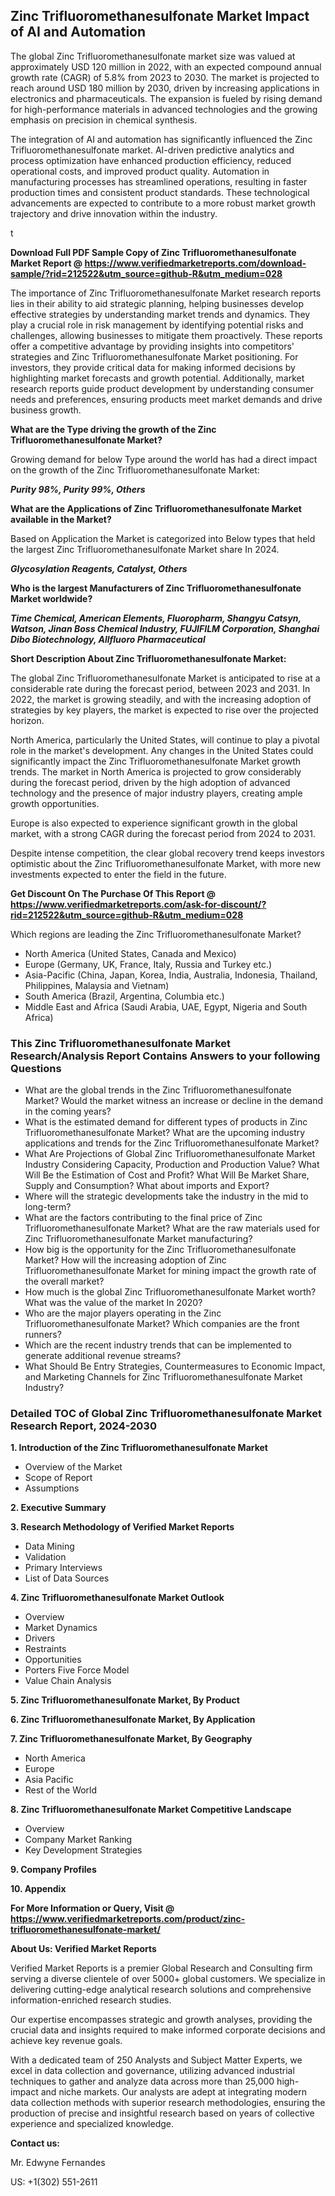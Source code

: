 <h2>Zinc Trifluoromethanesulfonate Market Impact of AI and Automation</h2><p>The global Zinc Trifluoromethanesulfonate market size was valued at approximately USD 120 million in 2022, with an expected compound annual growth rate (CAGR) of 5.8% from 2023 to 2030. The market is projected to reach around USD 180 million by 2030, driven by increasing applications in electronics and pharmaceuticals. The expansion is fueled by rising demand for high-performance materials in advanced technologies and the growing emphasis on precision in chemical synthesis.</p><p>The integration of AI and automation has significantly influenced the Zinc Trifluoromethanesulfonate market. AI-driven predictive analytics and process optimization have enhanced production efficiency, reduced operational costs, and improved product quality. Automation in manufacturing processes has streamlined operations, resulting in faster production times and consistent product standards. These technological advancements are expected to contribute to a more robust market growth trajectory and drive innovation within the industry.</p>t</p><p id="" class=""><strong>Download Full PDF Sample Copy of Zinc Trifluoromethanesulfonate Market Report @ <a href="https://www.verifiedmarketreports.com/download-sample/?rid=212522&utm_source=github-R&utm_medium=028" target="_blank">https://www.verifiedmarketreports.com/download-sample/?rid=212522&utm_source=github-R&utm_medium=028</a></strong></p><p>The importance of&nbsp;Zinc Trifluoromethanesulfonate Market research reports lies in their ability to aid strategic planning, helping businesses develop effective strategies by understanding market trends and dynamics. They play a crucial role in risk management by identifying potential risks and challenges, allowing businesses to mitigate them proactively. These reports offer a competitive advantage by providing insights into competitors' strategies and Zinc Trifluoromethanesulfonate Market positioning. For investors, they provide critical data for making informed decisions by highlighting market forecasts and growth potential. Additionally, market research reports guide product development by understanding consumer needs and preferences, ensuring products meet market demands and drive business growth.</p><p><strong>What are the&nbsp;Type driving the growth of the Zinc Trifluoromethanesulfonate Market?</strong></p><p id="" class="">Growing demand for below Type around the world has had a direct impact on the growth of the Zinc Trifluoromethanesulfonate Market:</p><em><strong>Purity 98%, Purity 99%, Others</strong></em></p><strong>What are the&nbsp;Applications&nbsp;of Zinc Trifluoromethanesulfonate Market available in the Market?</strong></p><p id="" class="">Based on Application the Market is categorized into Below types that held the largest Zinc Trifluoromethanesulfonate Market share In 2024.</p><em><strong>Glycosylation Reagents, Catalyst, Others</strong></em></p><strong>Who is the largest Manufacturers of Zinc Trifluoromethanesulfonate Market worldwide?</strong></p><p><em><strong>Time Chemical, American Elements, Fluoropharm, Shangyu Catsyn, Watson, Jinan Boss Chemical Industry, FUJIFILM Corporation, Shanghai Dibo Biotechnology, Allfluoro Pharmaceutical</strong></em></p><p id="" class=""><strong>Short Description About Zinc Trifluoromethanesulfonate Market:</strong></p><p>The global Zinc Trifluoromethanesulfonate Market is anticipated to rise at a considerable rate during the forecast period, between 2023 and 2031. In 2022, the market is growing steadily, and with the increasing adoption of strategies by key players, the market is expected to rise over the projected horizon.</p><p>North America, particularly the United States, will continue to play a pivotal role in the market's development. Any changes in the United States could significantly impact the Zinc Trifluoromethanesulfonate Market growth trends. The market in North America is projected to grow considerably during the forecast period, driven by the high adoption of advanced technology and the presence of major industry players, creating ample growth opportunities.</p><p>Europe is also expected to experience significant growth in the global market, with a strong CAGR during the forecast period from 2024 to 2031.</p><p>Despite intense competition, the clear global recovery trend keeps investors optimistic about the Zinc Trifluoromethanesulfonate Market, with more new investments expected to enter the field in the future.</p><p id="" class=""><strong>Get Discount On The Purchase Of This Report @ <a href="https://www.verifiedmarketreports.com/ask-for-discount/?rid=212522&utm_source=github-R&utm_medium=028" target="_blank">https://www.verifiedmarketreports.com/ask-for-discount/?rid=212522&utm_source=github-R&utm_medium=028</a></strong></p>Which regions are leading the Zinc Trifluoromethanesulfonate Market?</p><ul><li>North America (United States, Canada and Mexico)</li><li>Europe (Germany, UK, France, Italy, Russia and Turkey etc.)</li><li>Asia-Pacific (China, Japan, Korea, India, Australia, Indonesia, Thailand, Philippines, Malaysia and Vietnam)</li><li>South America (Brazil, Argentina, Columbia etc.)</li><li>Middle East and Africa (Saudi Arabia, UAE, Egypt, Nigeria and South Africa)</li></ul><h3 id="" class="">This Zinc Trifluoromethanesulfonate Market Research/Analysis Report Contains Answers to your following Questions</h3><ul><li>What are the global trends in the Zinc Trifluoromethanesulfonate Market? Would the market witness an increase or decline in the demand in the coming years?</li><li>What is the estimated demand for different types of products in Zinc Trifluoromethanesulfonate Market? What are the upcoming industry applications and trends for the Zinc Trifluoromethanesulfonate Market?</li><li>What Are Projections of Global Zinc Trifluoromethanesulfonate Market Industry Considering Capacity, Production and Production Value? What Will Be the Estimation of Cost and Profit? What Will Be Market Share, Supply and Consumption? What about imports and Export?</li><li>Where will the strategic developments take the industry in the mid to long-term?</li><li>What are the factors contributing to the final price of Zinc Trifluoromethanesulfonate Market? What are the raw materials used for Zinc Trifluoromethanesulfonate Market manufacturing?</li><li>How big is the opportunity for the Zinc Trifluoromethanesulfonate Market? How will the increasing adoption of Zinc Trifluoromethanesulfonate Market for mining impact the growth rate of the overall market?</li><li>How much is the global Zinc Trifluoromethanesulfonate Market worth? What was the value of the market In 2020?</li><li>Who are the major players operating in the Zinc Trifluoromethanesulfonate Market? Which companies are the front runners?</li><li>Which are the recent industry trends that can be implemented to generate additional revenue streams?</li><li>What Should Be Entry Strategies, Countermeasures to Economic Impact, and Marketing Channels for Zinc Trifluoromethanesulfonate Market Industry?</li></ul><h3 id="" class="">Detailed TOC of Global Zinc Trifluoromethanesulfonate Market Research Report, 2024-2030</h3><p id="" class=""><strong>1. Introduction of the Zinc Trifluoromethanesulfonate Market</strong></p><ul><li>Overview of the Market</li><li>Scope of Report</li><li>Assumptions</li></ul><p id="" class=""><strong>2. Executive Summary</strong></p><p id="" class=""><strong>3. Research Methodology of Verified Market Reports</strong></p><ul><li>Data Mining</li><li>Validation</li><li>Primary Interviews</li><li>List of Data Sources</li></ul><p id="" class=""><strong>4. Zinc Trifluoromethanesulfonate Market Outlook</strong></p><ul><li>Overview</li><li>Market Dynamics</li><li>Drivers</li><li>Restraints</li><li>Opportunities</li><li>Porters Five Force Model</li><li>Value Chain Analysis</li></ul><p id="" class=""><strong>5. Zinc Trifluoromethanesulfonate Market, By Product</strong></p><p id="" class=""><strong>6. Zinc Trifluoromethanesulfonate Market, By Application</strong></p><p id="" class=""><strong>7. Zinc Trifluoromethanesulfonate Market, By Geography</strong></p><ul><li>North America</li><li>Europe</li><li>Asia Pacific</li><li>Rest of the World</li></ul><p id="" class=""><strong>8. Zinc Trifluoromethanesulfonate Market Competitive Landscape</strong></p><ul><li>Overview</li><li>Company Market Ranking</li><li>Key Development Strategies</li></ul><p id="" class=""><strong>9. Company Profiles</strong></p><p id="" class=""><strong>10. Appendix</strong></p><p id="" class=""><strong>For More Information or Query, Visit @ <a href="https://www.verifiedmarketreports.com/product/zinc-trifluoromethanesulfonate-market/" target="_blank">https://www.verifiedmarketreports.com/product/zinc-trifluoromethanesulfonate-market/</a></strong></p><p id="" class=""><strong>About Us: Verified Market Reports</strong></p><p id="" class="">Verified Market Reports is a premier Global Research and Consulting firm serving a diverse clientele of over 5000+ global customers. We specialize in delivering cutting-edge analytical research solutions and comprehensive information-enriched research studies.</p><p id="" class="">Our expertise encompasses strategic and growth analyses, providing the crucial data and insights required to make informed corporate decisions and achieve key revenue goals.</p><p id="" class="">With a dedicated team of 250 Analysts and Subject Matter Experts, we excel in data collection and governance, utilizing advanced industrial techniques to gather and analyze data across more than 25,000 high-impact and niche markets. Our analysts are adept at integrating modern data collection methods with superior research methodologies, ensuring the production of precise and insightful research based on years of collective experience and specialized knowledge.</p><p id="" class=""><strong>Contact us:</strong></p><p id="" class="">Mr. Edwyne Fernandes</p><p id="" class="">US: +1(302) 551-2611</p>